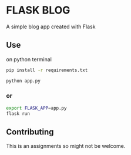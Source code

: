 # FLASK BLOG

A simple blog app created with Flask

## Use

on python terminal
```bash
pip install -r requirements.txt
```

```bash
python app.py
```
### or
```bash
export FLASK_APP=app.py
flask run
```

## Contributing

This is an assignments so might not be welcome.



